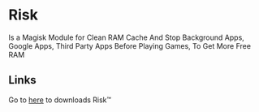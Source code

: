 # Risk

Is a Magisk Module for Clean RAM Cache And Stop Background Apps, Google Apps, Third Party Apps Before Playing Games, To Get More Free RAM

## Links

Go to [here](https://t.me/rexxCloud/1178) to downloads Risk™